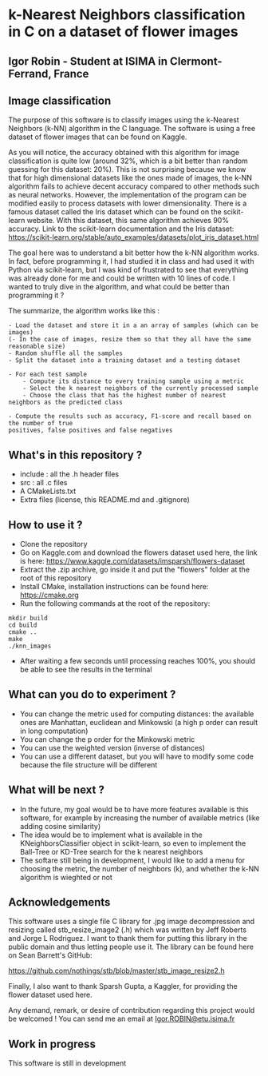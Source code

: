 # k-Nearest Neighbors classification in C on a dataset of flower images

## Igor Robin - Student at ISIMA in Clermont-Ferrand, France

## Image classification
The purpose of this software is to classify images using the k-Nearest Neighbors (k-NN) algorithm in the C language.
The software is using a free dataset of flower images that can be found on Kaggle. 

As you will notice, the accuracy obtained with this algorithm for image classification is quite low (around 32%, which is a bit better than random guessing for this dataset: 20%). This is not surprising because we know that for high dimensional datasets like the ones made of images, the k-NN algorithm fails to achieve decent accuracy compared to other methods such as neural networks.
However, the implementation of the program can be modified easily to process datasets with lower dimensionality.
There is a famous dataset called the Iris dataset which can be found on the scikit-learn website. With this dataset, this same algorithm achieves 90% accuracy.
Link to the scikit-learn documentation and the Iris dataset: 
https://scikit-learn.org/stable/auto_examples/datasets/plot_iris_dataset.html

The goal here was to understand a bit better how the k-NN algorithm works. In fact, before programming it, I had studied it in class and had used it with Python via scikit-learn, but I was kind of frustrated to see that everything was already done for me and could be written with 10 lines of code. I wanted to truly dive in the algorithm, and what could be better than programming it ?

The summarize, the algorithm works like this :
```
- Load the dataset and store it in a an array of samples (which can be images)
(- In the case of images, resize them so that they all have the same reasonable size)
- Random shuffle all the samples
- Split the dataset into a training dataset and a testing dataset

- For each test sample
    - Compute its distance to every training sample using a metric
    - Select the k nearest neighbors of the currently processed sample
    - Choose the class that has the highest number of nearest neighbors as the predicted class

- Compute the results such as accuracy, F1-score and recall based on the number of true 
positives, false positives and false negatives
```

## What's in this repository ?
- include : all the .h header files
- src : all .c files
- A CMakeLists.txt
- Extra files (license, this README.md and .gitignore)

## How to use it ?
- Clone the repository
- Go on Kaggle.com and download the flowers dataset used here, the link is here: https://www.kaggle.com/datasets/imsparsh/flowers-dataset
- Extract the .zip archive, go inside it and put the "flowers" folder at the root of this repository
- Install CMake, installation instructions can be found here: https://cmake.org
- Run the following commands at the root of the repository:
```
mkdir build
cd build
cmake ..
make
./knn_images
```
- After waiting a few seconds until processing reaches 100%, you should be able to see the results in the terminal

## What can you do to experiment ?
- You can change the metric used for computing distances: the available ones are Manhattan, euclidean and Minkowski (a high p order can result in long computation)
- You can change the p order for the Minkowski metric
- You can use the weighted version (inverse of distances)
- You can use a different dataset, but you will have to modify some code because the file structure will be different

## What will be next ?
- In the future, my goal would be to have more features available is this software, for example by increasing the number of available metrics (like adding cosine similarity)
- The idea would be to implement what is available in the KNeighborsClassifier object in scikit-learn, so even to implement the Ball-Tree or KD-Tree search for the k nearest neighbors
- The softare still being in development, I would like to add a menu for choosing the metric, the number of neighbors (k), and whether the k-NN algorithm is wieghted or not

## Acknowledgements
This software uses a single file C library for .jpg image decompression and resizing called stb_resize_image2 (.h) which was written by Jeff Roberts and Jorge L Rodriguez. I want to thank them for putting this library in the public domain and thus letting people use it. The library can be found here on Sean Barrett's GitHub:

https://github.com/nothings/stb/blob/master/stb_image_resize2.h

Finally, I also want to thank Sparsh Gupta, a Kaggler, for providing the flower dataset used here.

Any demand, remark, or desire of contribution regarding this project would be welcomed ! You can send me an email at Igor.ROBIN@etu.isima.fr

## Work in progress
This software is still in development


